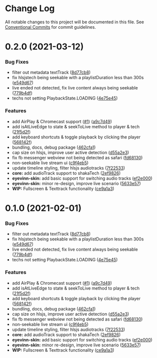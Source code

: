 # Change Log

All notable changes to this project will be documented in this file.
See [Conventional Commits](https://conventionalcommits.org) for commit guidelines.

# 0.2.0 (2021-03-12)


### Bug Fixes

* filter out metadata textTrack ([8d77cb8](https://github.com/Eyevinn/web-player/commit/8d77cb8bfe34ade779e79038399c6b370e3d8e3d))
* fix hlsjstech being seekable with a playlistDuration less than 300s ([e549d67](https://github.com/Eyevinn/web-player/commit/e549d67f324b36f49bb7593650d6653617f08945))
* live ended not detected, fix live content always being seekable ([779b4df](https://github.com/Eyevinn/web-player/commit/779b4df67d2c4b74d9d7413c4694f2a198c9528f))
* techs not setting PlaybackState.LOADING ([4e75e45](https://github.com/Eyevinn/web-player/commit/4e75e458205ff8a8fad697fd43c1757ffa3ffbb1))


### Features

* add AirPlay & Chromecast support ([#1](https://github.com/Eyevinn/web-player/issues/1)) ([a9c7d49](https://github.com/Eyevinn/web-player/commit/a9c7d49086b55e09af482acdc9695d88b7c2c0e1))
* add isAtLiveEdge to state & seekToLive method to player & tech ([21f5d2f](https://github.com/Eyevinn/web-player/commit/21f5d2f57cc3d379ab7bb4874648c4291eb1fe33))
* add keyboard shortcuts & toggle playback by clicking the player ([568142f](https://github.com/Eyevinn/web-player/commit/568142f38ad5e27b5d1b4bf0ec132de657e2fbac))
* bundling, docs, debug package ([462cfa1](https://github.com/Eyevinn/web-player/commit/462cfa118f776d01ed41e35ad8c4ef87ca252169))
* cap size on hlsjs, improve user active detection ([d55a2e3](https://github.com/Eyevinn/web-player/commit/d55a2e37172ceb9770be5df2d165deaca5a191e1))
* fix fb messenger webview not being detected as safari ([fd68130](https://github.com/Eyevinn/web-player/commit/fd681304c6427c280e77253aa3bbc8241f27219d))
* non-seekable live stream ui ([c9f4eb5](https://github.com/Eyevinn/web-player/commit/c9f4eb52a592dbf2dd0b25bfd9059be8b04f5cd9))
* update timeline styling, filter hlsjs audiotracks ([7f22533](https://github.com/Eyevinn/web-player/commit/7f22533b71ef99057ccdec8e27901c4cd5c9b71b))
* **core:** add audioTrack support to shakaTech ([2ef9826](https://github.com/Eyevinn/web-player/commit/2ef9826b38700f01791d1fc3404d1c70667b244a))
* **eyevinn-skin:** add basic support for switching audio tracks ([ef2e000](https://github.com/Eyevinn/web-player/commit/ef2e000e7f7efb40ae0d59c4baf290e4b3649c28))
* **eyevinn-skin:** minor re-design, improve live scenario ([5633e57](https://github.com/Eyevinn/web-player/commit/5633e5718b9e2f2200649e1b32f07271933dd6f4))
* **WIP:** Fullscreen & Texttrack functionality ([ce9a1a3](https://github.com/Eyevinn/web-player/commit/ce9a1a388054da51ca792907be4d8fd44be61298))





# 0.1.0 (2021-02-01)


### Bug Fixes

* filter out metadata textTrack ([8d77cb8](https://github.com/Eyevinn/web-player/commit/8d77cb8bfe34ade779e79038399c6b370e3d8e3d))
* fix hlsjstech being seekable with a playlistDuration less than 300s ([e549d67](https://github.com/Eyevinn/web-player/commit/e549d67f324b36f49bb7593650d6653617f08945))
* live ended not detected, fix live content always being seekable ([779b4df](https://github.com/Eyevinn/web-player/commit/779b4df67d2c4b74d9d7413c4694f2a198c9528f))
* techs not setting PlaybackState.LOADING ([4e75e45](https://github.com/Eyevinn/web-player/commit/4e75e458205ff8a8fad697fd43c1757ffa3ffbb1))


### Features

* add AirPlay & Chromecast support ([#1](https://github.com/Eyevinn/web-player/issues/1)) ([a9c7d49](https://github.com/Eyevinn/web-player/commit/a9c7d49086b55e09af482acdc9695d88b7c2c0e1))
* add isAtLiveEdge to state & seekToLive method to player & tech ([21f5d2f](https://github.com/Eyevinn/web-player/commit/21f5d2f57cc3d379ab7bb4874648c4291eb1fe33))
* add keyboard shortcuts & toggle playback by clicking the player ([568142f](https://github.com/Eyevinn/web-player/commit/568142f38ad5e27b5d1b4bf0ec132de657e2fbac))
* bundling, docs, debug package ([462cfa1](https://github.com/Eyevinn/web-player/commit/462cfa118f776d01ed41e35ad8c4ef87ca252169))
* cap size on hlsjs, improve user active detection ([d55a2e3](https://github.com/Eyevinn/web-player/commit/d55a2e37172ceb9770be5df2d165deaca5a191e1))
* fix fb messenger webview not being detected as safari ([fd68130](https://github.com/Eyevinn/web-player/commit/fd681304c6427c280e77253aa3bbc8241f27219d))
* non-seekable live stream ui ([c9f4eb5](https://github.com/Eyevinn/web-player/commit/c9f4eb52a592dbf2dd0b25bfd9059be8b04f5cd9))
* update timeline styling, filter hlsjs audiotracks ([7f22533](https://github.com/Eyevinn/web-player/commit/7f22533b71ef99057ccdec8e27901c4cd5c9b71b))
* **core:** add audioTrack support to shakaTech ([2ef9826](https://github.com/Eyevinn/web-player/commit/2ef9826b38700f01791d1fc3404d1c70667b244a))
* **eyevinn-skin:** add basic support for switching audio tracks ([ef2e000](https://github.com/Eyevinn/web-player/commit/ef2e000e7f7efb40ae0d59c4baf290e4b3649c28))
* **eyevinn-skin:** minor re-design, improve live scenario ([5633e57](https://github.com/Eyevinn/web-player/commit/5633e5718b9e2f2200649e1b32f07271933dd6f4))
* **WIP:** Fullscreen & Texttrack functionality ([ce9a1a3](https://github.com/Eyevinn/web-player/commit/ce9a1a388054da51ca792907be4d8fd44be61298))
